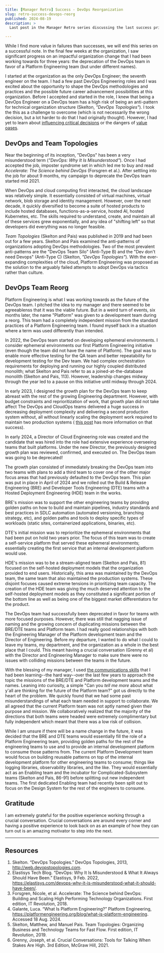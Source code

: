```yaml
---
title: [Manager Retro] Success - DevOps Reorganization
slug: retro-success-devops-reorg
published: 2024-08-19
description: >
  Last post in the Manager Retro series discussing the last success prior to departure.

---
```


While I find more value in failures than successes, we will end this series on a successful note.
In the final few weeks at the organization, I saw significant progress on an impactful organization
change that I had been working towards for three years: the deprecation of the DevOps team in favor
of a Platform Engineering team (but under different names).

I started at the organization as the only DevOps Engineer; the seventh engineer on the team. I had a
few past DevOps Engineering roles and I was excited about the opportunity to shape the DevOps
methodologies and practices and the possible future career advancement possibilities at this
organization. Before I accepted and started in the role, I knew that being a DevOps Engineer on a
DevOps team has a high risk of being an anti-pattern for technical organization structure (Skelton,
_"DevOps Topologies"_). I took the this as a challenge to overcome (which is not necessarily the
wrong decision, but a lot harder to do that I had originally thought).  However, I had yet to learn
about [influencing critical decisions](./posts/retro-failure-influence-critical-decisions) or the
dangers of [value oases](./posts/retro-failure-value-oasis). 

## DevOps and Team Topologies

Near the beginning of its inception, "DevOps" has been a very misunderstood term (_"DevOps: Why It
Is Misunderstood"_). Once I had accepted the job, imposter syndrome set in which led me to buy and
read _Accelerate: The Science behind DevOps_ (Forsgren et al.). After settling into the job for
about 9 months, my campaign to deprecate the DevOps team started mid 2021. 

When DevOps and cloud computing first interacted, the cloud landscape was relatively simple. It
essentially consisted of virtual machines, virtual network, blob storage and identity management.
However, over the next decade, it quickly diversified to become a suite of hosted products to
include hosted databases, functions-as-a-service, hosted AI, hosted Kubernetes, etc. The skills
required to understand, create, and maintain all of these services grew exponentially, and any idea
of "shifting left" so that developers did everything was no longer feasible.

_Team Topologies_ (Skelton and Pais) was published in 2019 and had been out for a few years. Skelton
and Pais examined the anti-patterns of organizations adopting DevOps methodologies. Two of the most
prevalent anti-patterns are the "DevOps Team Silo" (Anti-Type B) and the "Dev don't need Devops"
(Anti-Type C) (Skelton, _"DevOps Topologies"_). With the ever-expanding complexities of the cloud,
Platform Engineering was proposed as the solution to the arguably failed attempts to adopt DevOps
via tactics rather than culture. 

## DevOps Team Reorg

Platform Engineering is what I was working towards as the future of the DevOps team. I pitched the
idea to my manager and there seemed to be agreeablenss that it was the viable future. But in a weird
turn of events, six months later, the name "Platform" was given to a development team during a
reorg. This team had a completely independent mission from the standard practices of a Platform
Engineering team. I found myself back in a situation where a term was used differently than
intended.

In 2022, the DevOps team started on developing ephemeral environments. I consider ephemeral
environments our first Platform Engineering initiative (even though the team did not have the name
of Platform). The goal was to enable more effective testing for the QA team and better repeatability
for development testing for the Dev team. We had complex orchestration requirements for deploying
and running our highly coupled distributed monolith; what Skelton and Pais refer to as a
joined-at-the-database monolith (Skelton and Pais, 113). However, leadership changes midway through
the year led to a pause on this initiative until midway through 2024. 

In early 2023, I designed the growth plan for the DevOps team to keep abreast with the rest of the
growing Engineering department. However, with budget constraints and reprioritization of work, that
growth plan did not take affect The DevOps and CloudOps teams delivered a huge success in decreasing
deployment complexity and delivering a second production system without, all without linearly
scaling the deployment work required to maintain two production systems (
[this post](retro-success-deployment-complexity-reduction) has more information on that success).

In early 2024, a Director of Cloud Engineering role was created and the candidate that was hired
into the role had extensive experience overseeing teams that built platforms. Under the new
Director, the previously designed growth plan was reviewed, confirmed, and executed on. The DevOps
team was going to be deprecated!

The growth plan consisted of immediately breaking the DevOps team into two teams with plans to
add a third team to cover one of the other major focus areas that had previously defaulted to the
DevOps team. This plan was put in place in April of 2024 and we rolled out the Build & Release
Engineering (BRE) and Developer Tools Engineering (DTE) teams with a Hosted Deployment Engineering
(HDE) team in the works. 

BRE's mission was to support the other engineering teams by providing golden paths on how to build
and maintain pipelines, industry standards and best practices in SDLC automation (automated
versioning, branching strategy, etc), and golden paths and tools to deploy specific types of
workloads (static sites, containerized applications, binaries, etc). 

DTE's initial mission was to reprioritize the ephemeral environments that had been put on hold two
years prior. The focus of this team was to create a self-service platform that served these
ephemeral environments; essentially creating the first service that an internal development platform
would use.

HDE's mission was to be a stream-aligned team (Skelton and Pais, 81) focused on the self-hosted
deployment models that the organization provided to end users. Historically, this area was
maintained by the DevOps team, the same team that also maintained the production systems. These
disjoint focuses caused extreme tensions in prioritizing team capacity. The creation of the HDE team
was giving the much deserved attention to the self-hosted deployment models as they constituted a
significant portion of the bottom line as well as being one of the biggest market differentiators
for the product.

The DevOps team had successfully been deprecated in favor for teams with more focused purposes.
However, there was still that nagging issue of naming and the growing concern of duplicating
missions between the BRE/DTE teams and Platform team. I had really good relationships with both
the Engineering Manager of the Platform development team and the Director of Engineering. Before my
departure, I wanted to do what I could to leave my teams, my department, and the organization as a
whole in the best place that I could. This meant having a crucial conversation (Grenny et al) with
the Director and Engineering Manager to make sure there were no issues with colliding missions
between the teams in the future.

With the blessing of my manager, I used
[the communications skills](./posts/understanding-and-influence) that I had been learning--the hard
way--over the last few years to approach the topic the missions of the BRE/DTE and Platform
development teams and the names. Leaning into curiosity, a simple "Can you _tell me more_ about what
y'all are thinking for the future of the Platform team?" got us directly to the heart of the
problem. We quickly found that we had some past misunderstandings of what each team needed in
support to collaborate. We all agreed that the current Platform team was not aptly named given their
purpose and mission. We collaboratively realized that the majority of the directions that both
teams were headed were extremely complimentary but fully independent which meant that there was a
low risk of collision.

While I am unsure if there will be a name change in the future, it was decided that the BRE and DTE
teams would essentially fill the role of a Platform Engineering team, providing golden paths for
the rest of the engineering teams to use and to provide an internal development platform to consume
those patterns from. The current Platform Development team would focus on building reusable patterns
on top of the internal development platform for other engineering teams to consume; things like
logging libraries, observability libraries, and the like. They would essentially act as an Enabling
team and the incubator for Complicated-Subsystem teams (Skelton and Pais, 86-91) before splitting
out new independent teams. The first dedicated Enabling team had recently been split out to focus on
the Design System for the rest of the engineers to consume.


## Gratitude

I am extremely grateful for the positive experience working through a crucial conversation. Crucial
conversations are around every corner and having a positive experience to look back on as an example
of how they can turn out is an amazing motivator to step into the next.


---

## Resources

1. Skelton. “DevOps Topologies.” DevOps Topologies, 2013, http://web.devopstopologies.com.
2. Elastisys Tech Blog. “DevOps: Why It Is Misunderstood & What It Always Should Have Been.” Elastisys, 9 Feb. 2022, https://elastisys.com/devops-why-it-is-misunderstood-what-it-should-have-been/.
3. Forsgren, Nicole, et al. Accelerate: The Science behind DevOps: Building and Scaling High Performing Technology Organizations. First edition, IT Revolution, 2018.
4. Galante, Luca. “What Is Platform Engineering?” Platform Engineering, https://platformengineering.org/blog/what-is-platform-engineering. Accessed 18 Aug. 2024.
5. Skelton, Matthew, and Manuel Pais. Team Topologies: Organizing Business and Technology Teams for Fast Flow. First edition, IT Revolution, 2019.
6. Grenny, Joseph, et al. Crucial Conversations: Tools for Talking When Stakes Are High. 3rd Edition, McGraw Hill, 2021.



